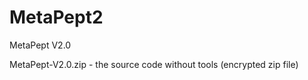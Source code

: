 # MetaPept2
MetaPept V2.0  
  
MetaPept-V2.0.zip - the source code without tools (encrypted zip file)
